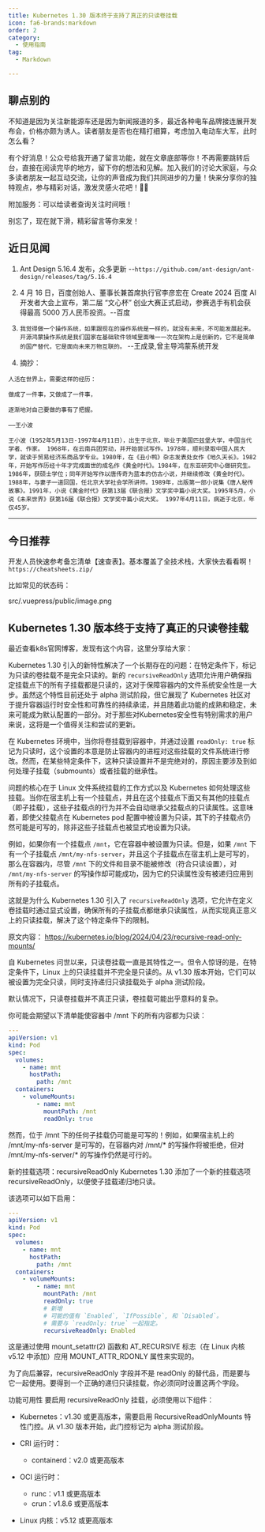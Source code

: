 ```yaml
---
title: Kubernetes 1.30 版本终于支持了真正的只读卷挂载
icon: fa6-brands:markdown
order: 2
category:
  - 使用指南
tag:
  - Markdown

---
```


## 聊点别的

不知道是因为关注新能源车还是因为新闻报道的多，最近各种电车品牌接连展开发布会，价格亦颇为诱人。读者朋友是否也在精打细算，考虑加入电动车大军，此时怎么看？

有个好消息！公众号给我开通了留言功能，就在文章底部等你！不再需要跳转后台，直接在阅读完毕的地方，留下你的想法和见解。加入我们的讨论大家庭，与众多读者朋友一起互动交流，让你的声音成为我们共同进步的力量！快来分享你的独特观点，参与精彩对话，激发灵感火花吧！💬✨

附加服务：可以给读者查询关注时间哦！

别忘了，现在就下滑，精彩留言等你来发！


## 近日见闻
1.  Ant Design 5.16.4 发布，众多更新 --`https://github.com/ant-design/ant-design/releases/tag/5.16.4`

2. 4 月 16 日，百度创始人、董事长兼首席执行官李彦宏在 Create 2024 百度 AI 开发者大会上宣布，第二届 “文心杯” 创业大赛正式启动，参赛选手有机会获得最高 5000 万人民币投资。--百度

3. `我觉得做一个操作系统，如果跟现在的操作系统是一样的，就没有未来，不可能发展起来。开源鸿蒙操作系统是我们国家在基础软件领域里面唯一一次在架构上是创新的，它不是简单的国产替代，它是面向未来万物互联的。` --王成录,曾主导鸿蒙系统开发

4. 摘抄：

```
人活在世界上，需要这样的经历：

做成了一件事，又做成了一件事，

逐渐地对自己要做的事有了把握。

——王小波

王小波（1952年5月13日-1997年4月11日），出生于北京，毕业于美国匹兹堡大学，中国当代学者、作家。 1968年，在云南兵团劳动，并开始尝试写作。1978年，顺利录取中国人民大学，就读于贸易经济系商品学专业。1980年，在《丑小鸭》杂志发表处女作《地久天长》。1982年，开始写作历经十年才完成面世的成名作《黄金时代》。1984年，在东亚研究中心做研究生。1986年，获硕士学位；同年开始写作以唐传奇为蓝本的仿古小说，并继续修改《黄金时代》。1988年，与妻子一道回国，任北京大学社会学所讲师。1989年，出版第一部小说集《唐人秘传故事》。1991年，小说《黄金时代》获第13届《联合报》文学奖中篇小说大奖。1995年5月，小说《未来世界》获第16届《联合报》文学奖中篇小说大奖。 1997年4月11日，病逝于北京，年仅45岁。

```

--- 
## 今日推荐

开发人员快速参考备忘清单【速查表】。基本覆盖了全技术栈，大家快去看看啊！
`https://cheatsheets.zip/`

比如常见的状态码：

src/.vuepress/public/image.png

## Kubernetes 1.30 版本终于支持了真正的只读卷挂载

最近查看k8s官网博客，发现有这个内容，这里分享给大家：

Kubernetes 1.30 引入的新特性解决了一个长期存在的问题：在特定条件下，标记为只读的卷挂载不是完全只读的。新的 `recursiveReadOnly` 选项允许用户确保指定挂载点下的所有子挂载都是只读的，这对于保障容器内的文件系统安全性是一大步。虽然这个特性目前还处于 alpha 测试阶段，但它展现了 Kubernetes 社区对于提升容器运行时安全性和可靠性的持续承诺，并且随着此功能的成熟和稳定，未来可能成为默认配置的一部分。对于那些对Kubernetes安全性有特别需求的用户来说，这将是一个值得关注和尝试的更新。

在 Kubernetes 环境中，当你将卷挂载到容器中，并通过设置 `readOnly: true` 标记为只读时，这个设置的本意是防止容器内的进程对这些挂载的文件系统进行修改。然而，在某些特定条件下，这种只读设置并不是完绝对的，原因主要涉及到如何处理子挂载（submounts）或者挂载的继承性。

问题的核心在于 Linux 文件系统挂载的工作方式以及 Kubernetes 如何处理这些挂载。当你在宿主机上有一个挂载点，并且在这个挂载点下面又有其他的挂载点（即子挂载），这些子挂载点的行为并不会自动继承父挂载点的只读属性。这意味着，即使父挂载点在 Kubernetes pod 配置中被设置为只读，其下的子挂载点仍然可能是可写的，除非这些子挂载点也被显式地设置为只读。

例如，如果你有一个挂载点 `/mnt`，它在容器中被设置为只读。但是，如果 `/mnt` 下有一个子挂载点 `/mnt/my-nfs-server`，并且这个子挂载点在宿主机上是可写的，那么在容器内，尽管 `/mnt` 下的文件和目录不能被修改（符合只读设置），对 `/mnt/my-nfs-server` 的写操作却可能成功，因为它的只读属性没有被递归应用到所有的子挂载点。

这就是为什么 Kubernetes 1.30 引入了 `recursiveReadOnly` 选项，它允许在定义卷挂载时通过显式设置，确保所有的子挂载点都继承只读属性，从而实现真正意义上的只读挂载，解决了这个特定条件下的限制。


原文内容： https://kubernetes.io/blog/2024/04/23/recursive-read-only-mounts/

自 Kubernetes 问世以来，只读卷挂载一直是其特性之一。但令人惊讶的是，在特定条件下，Linux 上的只读挂载并不完全是只读的。从 v1.30 版本开始，它们可以被设置为完全只读，同时支持递归只读挂载处于 alpha 测试阶段。

默认情况下，只读卷挂载并不真正只读，卷挂载可能出乎意料的复杂。

你可能会期望以下清单能使容器中 /mnt 下的所有内容都为只读：

```yaml
---
apiVersion: v1
kind: Pod
spec:
  volumes:
    - name: mnt
      hostPath:
        path: /mnt
  containers:
    - volumeMounts:
        - name: mnt
          mountPath: /mnt
          readOnly: true
```
然而，位于 /mnt 下的任何子挂载仍可能是可写的！例如，如果宿主机上的 /mnt/my-nfs-server 是可写的，在容器内对 /mnt/* 的写操作将被拒绝，但对 /mnt/my-nfs-server/* 的写操作仍然是可行的。

新的挂载选项：recursiveReadOnly
Kubernetes 1.30 添加了一个新的挂载选项 recursiveReadOnly，以便使子挂载递归地只读。

该选项可以如下启用：

```yaml
---
apiVersion: v1
kind: Pod
spec:
  volumes:
    - name: mnt
      hostPath:
        path: /mnt
  containers:
    - volumeMounts:
        - name: mnt
          mountPath: /mnt
          readOnly: true
          # 新增
          # 可能的值有 `Enabled`, `IfPossible`, 和 `Disabled`。
          # 需要与 `readOnly: true` 一起指定。
          recursiveReadOnly: Enabled
```
这是通过使用 mount_setattr(2) 函数和 AT_RECURSIVE 标志（在 Linux 内核 v5.12 中添加）应用 MOUNT_ATTR_RDONLY 属性来实现的。

为了向后兼容，recursiveReadOnly 字段并不是 readOnly 的替代品，而是要与它一起使用。要得到一个正确的递归只读挂载，你必须同时设置这两个字段。

功能可用性
要启用 recursiveReadOnly 挂载，必须使用以下组件：

- Kubernetes：v1.30 或更高版本，需要启用 RecursiveReadOnlyMounts 特性门控。从 v1.30 版本开始，此门控标记为 alpha 测试阶段。
  
- CRI 运行时：
  - containerd：v2.0 或更高版本

- OCI 运行时：
  - runc：v1.1 或更高版本
  - crun：v1.8.6 或更高版本

- Linux 内核：v5.12 或更高版本


